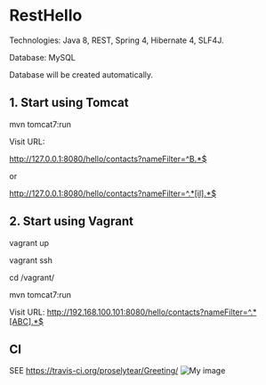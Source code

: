 # RestHello

Technologies: Java 8, REST, Spring 4, Hibernate 4, SLF4J.

Database: MySQL

Database will be created automatically.

## 1. Start using Tomcat

mvn tomcat7:run

Visit URL:

http://127.0.0.1:8080/hello/contacts?nameFilter=^B.*$

or

http://127.0.0.1:8080/hello/contacts?nameFilter=^.*[il].*$

## 2. Start using Vagrant

vagrant up

vagrant ssh

cd /vagrant/

mvn tomcat7:run

Visit URL:
http://192.168.100.101:8080/hello/contacts?nameFilter=^.*[ABC].*$

## CI

SEE https://travis-ci.org/proselytear/Greeting/ ![My image](https://travis-ci.org/proselytear/RestHello.svg?branch=master)
